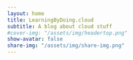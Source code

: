 ```yaml
---
layout: home
title: LearningByDoing.cloud
subtitle: A blog about cloud stuff
#cover-img: "/assets/img/headertop.png"
show-avatar: false
share-img: "/assets/img/share-img.png"
---
```

